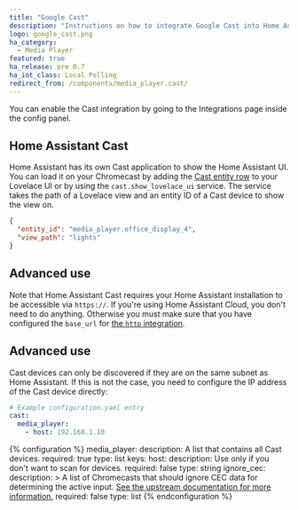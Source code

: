 ```yaml
---
title: "Google Cast"
description: "Instructions on how to integrate Google Cast into Home Assistant."
logo: google_cast.png
ha_category:
  - Media Player
featured: true
ha_release: pre 0.7
ha_iot_class: Local Polling
redirect_from: /components/media_player.cast/
---
```


You can enable the Cast integration by going to the Integrations page inside the config panel.

## Home Assistant Cast

Home Assistant has its own Cast application to show the Home Assistant UI. You can load it on your Chromecast by adding the [Cast entity row](/lovelace/entities/#cast) to your Lovelace UI or by using the `cast.show_lovelace_ui` service. The service takes the path of a Lovelace view and an entity ID of a Cast device to show the view on.

```json
{
  "entity_id": "media_player.office_display_4",
  "view_path": "lights"
}
```

## Advanced use

Note that Home Assistant Cast requires your Home Assistant installation to be accessible via `https://`. If you're using Home Assistant Cloud, you don't need to do anything. Otherwise you must make sure that you have configured the `base_url` for [the `http` integration](/components/http/).

## Advanced use

Cast devices can only be discovered if they are on the same subnet as Home Assistant. If this is not the case, you need to configure the IP address of the Cast device directly:

```yaml
# Example configuration.yaml entry
cast:
  media_player:
    - host: 192.168.1.10
```

{% configuration %}
media_player:
  description: A list that contains all Cast devices.
  required: true
  type: list
  keys:
    host:
      description: Use only if you don't want to scan for devices.
      required: false
      type: string
    ignore_cec:
      description: >
        A list of Chromecasts that should ignore CEC data for determining the
        active input. [See the upstream documentation for more information.](https://github.com/balloob/pychromecast#ignoring-cec-data)
      required: false
      type: list
{% endconfiguration %}
